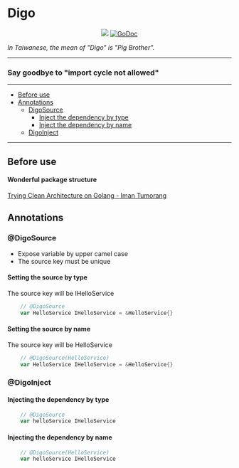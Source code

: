 # Digo

<p align="center">
  <a href="https://goreportcard.com/report/github.com/lokstory/digo"><img src="https://goreportcard.com/badge/github.com/lokstory/digo"></a>
  <a href="https://godoc.org/github.com/lokstory/digo"><img src="https://godoc.org/github.com/lokstory/digo?status.svg" alt="GoDoc"></a>
</p>

*In Taiwanese, the mean of "Digo" is "Pig Brother".*

-------------------------

### Say goodbye to "import cycle not allowed"

-------------------------

* [Before use](#before-use)
* [Annotations](#annotations)
    * [DigoSource](#digosource)
        * [Inject the dependency by type](#inject-the-dependency-by-type)
        * [Inject the dependency by name](#inject-the-dependency-by-name)
    * [DigoInject](#digoinject)

-------------------------

## Before use 

#### Wonderful package structure

[Trying Clean Architecture on Golang - Iman Tumorang](https://hackernoon.com/golang-clean-archithecture-efd6d7c43047)

## Annotations

### @DigoSource

* Expose variable by upper camel case
* The source key must be unique


#### Setting the source by type

The source key will be IHelloService

```go
    // @DigoSource
    var HelloService IHelloService = &HelloService{}
```

#### Setting the source by name

The source key will be HelloService

```go
    // @DigoSource(HelloService)
    var HelloService IHelloService = &HelloService{}
```    
    
    
### @DigoInject

#### Injecting the dependency by type

```go
    // @DigoSource
    var helloService IHelloService
```

#### Injecting the dependency by name

```go
    // @DigoSource(HelloService)
    var helloService IHelloService
```    
